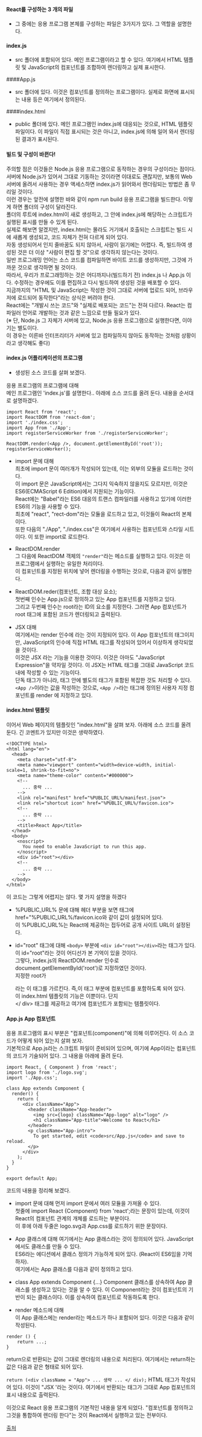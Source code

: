 #### React를 구성하는 3 개의 파일
- 그 중에는 응용 프로그램 본체를 구성하는 파일은 3가지가 있다. 그 역할을 설명한다.

#### index.js
- src 폴더에 포함되어 있다. 메인 프로그램이라고 할 수 있다. 여기에서 HTML 템플릿 및 JavaScript의 컴포넌트를 조합하여 렌더링하고 실제 표시한다.

####App.js
- src 폴더에 있다. 이것은 컴포넌트를 정의하는 프로그램이다. 실제로 화면에 표시되는 내용 등은 여기에서 정의된다.

####index.html
- public 폴더에 있다. 메인 프로그램인 index.js에 대응되는 것으로, HTML 템플릿 파일이다. 이 파일이 직접 표시되는 것은 아니고, index.js에 의해 일어 와서 렌더링된 결과가 표시된다.

#### 빌드 및 구성이 바뀐다!
주의할 점은 이것들은 Node.js 응용 프로그램으로 동작하는 경우의 구성이라는 점이다.        
서버에 Node.js가 있어서 그대로 기동하는 것이라면 이대로도 괜찮지만, 보통의 Web 서버에 올려서 사용하는 경우 액세스하면 index.js가 읽어와서 렌더링되는 방법은 좀 무리일 것이다.      
이런 경우는 앞전에 설명한 바와 같이 npm run build 응용 프로그램을 빌드한다. 이렇게 하면 폴더의 구성이 달라진다.     
폴더의 루트에 index.html이 새로 생성하고, 그 안에 index.js에 해당하는 스크립트가 실행된 표시를 만들 수 있게 된다.     
실제로 해보면 알겠지만, index.html는 몰라도 거기에서 호출되는 스크립트는 빌드 시에 새롭게 생성되고, 코드 자체가 전혀 다르게 되어 있다.       
자동 생성되어서 인지 줄바꿈도 되지 않아서, 사람이 읽기에는 어렵다. 즉, 빌드하여 생성된 것은 더 이상 "사람이 편집 할 것"으로 생각하지 않는다는 것이다.      
일반 프로그래밍 언어는 소스 코드를 컴파일하면 바이트 코드를 생성하지만, 그것에 가까운 것으로 생각하면 될 것이다.     
따라서, 우리가 프로그래밍하는 것은 어디까지나(빌드하기 전) index.js 나 App.js 이다. 수정하는 경우에도 이를 편집하고 다시 빌드하여 생성된 것을 배포할 수 있다.    
지금까지의 "HTML 및 JavaScript는 작성한 것이 그대로 서버에 업로드 되어, 브라우저에 로드되어 동작한다"라는 상식은 버려야 한다.     
React에는 "개발시 쓰는 코드"와 "실제로 배포되는 코드"는 전혀 다르다. React는 컴파일러 언어로 개발하는 것과 같은 느낌으로 만들 필요가 있다.    
(※ 단, Node.js 그 자체가 서버에 있고, Node.js 응용 프로그램으로 실행한다면, 이야기는 별도이다.    
이 경우는 이른바 인터프리터가 서버에 있고 컴파일하지 않아도 동작하는 것처럼 상황이라고 생각해도 좋다)    


#### index.js 어플리케이션의 프로그램
- 생성된 소스 코드를 살펴 보겠다.

응용 프로그램의 프로그램에 대해    
메인 프로그램인 'index.js'를 설명한다.. 아래에 소스 코드를 올려 둔다. 내용을 순서대로 설명하겠다.    
```
import React from 'react';
import ReactDOM from 'react-dom';
import './index.css';
import App from './App';
import registerServiceWorker from './registerServiceWorker';

ReactDOM.render(<App />, document.getElementById('root'));
registerServiceWorker();
```
- import 문에 대해     
최초에 import 문이 여러개가 작성되어 있는데, 이는 외부의 모듈을 로드하는 것이다.    
이 import 문은 JavaScript에서는 그다지 익숙하지 않을지도 모르지만, 이것은 ES6(ECMAScript 6 Edition)에서 지원되는 기능이다.      
React에는 "Babel"라는 ES6 대응의 트랜스 컴파일러를 사용하고 있기에 이러한 ES6의 기능을 사용할 수 있다.   
최초에 "react", "rect-dom"라는 모듈을 로드하고 있고, 이것들이 React의 본체이다.       
또한 다음의 "./App", "./index.css"은 여기에서 사용하는 컴포넌트와 스타일 시트이다. 이 또한 import로 로드한다.    

- ReactDOM.render    
그 다음에 ReactDOM 객체의 `"render"`라는 메소드를 실행하고 있다. 이것은 이 프로그램에서 실행하는 유일한 처리이다.      
이 컴포넌트를 지정된 위치에 넣어 렌더링을 수행하는 것으로, 다음과 같이 실행한다.
    
- ReactDOM.reder(컴포넌트, 조합 대상 요소);      
첫번째 인수는 App.js으로 정의하고 있는 App 컴포넌트를 지정하고 있다.     
그리고 두번째 인수는 root라는 ID의 요소를 지정한다. 그러면 App 컴포넌트가 root 태그에 포함된 코드가 렌더링되고 출력된다.    
     
- JSX 대해   
여기에서는 render 인수에 <App />라는 것이 지정되어 있다. 이 App 컴포넌트의 태그이지만, JavaScript의 인수에 직접 HTML 태그를 작성되어 있어서 이상하게 생각되었을 것이다.    
이것은 JSX 라는 기능을 이용한 것이다. 이것은 아마도 "JavaScript Expression"을 약자일 것이다. 이 JSX는 HTML 태그를 그대로 JavaScript 코드 내에 작성할 수 있는 기능이다.    
단독 태그가 아니라, 태그 안에 별도의 태그가 포함된 복잡한 것도 처리할 수 있다.     
`<App />`이라는 값을 작성하는 것으로, `<App />`라는 태그에 정의된 사용자 지정 컴포넌트를 render 에 지정하고 있다.    





#### index.html 탬플릿
이어서 Web 페이지의 템플릿인 "index.html"을 살펴 보자. 아래에 소스 코드를 올려 둔다. 긴 코멘트가 있지만 이것은 생략하였다.
```
<!DOCTYPE html>
<html lang="en">
  <head>
    <meta charset="utf-8">
    <meta name="viewport" content="width=device-width, initial-scale=1, shrink-to-fit=no">
    <meta name="theme-color" content="#000000">
    <!--
      ... 중략 ...
    -->
    <link rel="manifest" href="%PUBLIC_URL%/manifest.json">
    <link rel="shortcut icon" href="%PUBLIC_URL%/favicon.ico">
    <!--
      ... 중략 ...
    -->
    <title>React App</title>
  </head>
  <body>
    <noscript>
      You need to enable JavaScript to run this app.
    </noscript>
    <div id="root"></div>
    <!--
      ... 중략 ...
    -->
  </body>
</html>
```
이 코드는 그렇게 어렵지는 않다. 몇 가지 설명을 하겠다

- %PUBLIC_URL% 문에 대해
헤더 부분을 보면 <link> 태그에 href="%PUBLIC_URL%/favicon.ico와 같이 값이 설정되어 있다.      
이 %PUBLIC_URL%는 React에 제공하는 접두어로 공개 사이트 URL이 설정된다.     

- id="root" 태그에 대해
`<body>` 부분에 `<div id="root"></div>`라는 태그가 있다. 이 id="root"라는 것이 어디선가 본 기억이 있을 것이다.   
그렇다, index.js의 ReactDOM.render 인수로 document.getElementById('root')로 지정하였던 것이다.     
지정한 root가 <div id="root"></div>라는 이 태그를 가르킨다. 즉,이 태그 부분에 <App /> 컴포넌트를 포함하도록 되어 있다.    
이 index.html 템플릿의 기능은 이뿐이다. 단지 <div id="root"></ div> 태그를 제공하고 여기에 컴포넌트가 포함되는 템플릿이다.     


#### App.js App 컴포넌트
응용 프로그램의 표시 부분은 "컴포넌트(component)"에 의해 이루어진다. 이 소스 코드가 어떻게 되어 있는지 살펴 보자.     
기본적으로 App.js라는 스크립트 파일이 준비되어 있으며, 여기에 App이라는 컴포넌트의 코드가 기술되어 있다. 그 내용을 아래에 올려 둔다.    
```
import React, { Component } from 'react';
import logo from './logo.svg';
import './App.css';

class App extends Component {
  render() {
    return (
      <div className="App">
        <header className="App-header">
          <img src={logo} className="App-logo" alt="logo" />
          <h1 className="App-title">Welcome to React</h1>
        </header>
        <p className="App-intro">
          To get started, edit <code>src/App.js</code> and save to reload.
        </p>
      </div>
    );
  }
}

export default App;
```
코드의 내용을 정리해 보겠다.

- import 문에 대해
먼저 import 문에서 여러 모듈을 가져올 수 있다.     
첫줄에 import React {Component} from 'react';라는 문장이 있는데, 이것이 React의 컴포넌트 관계의 개체를 로드하는 부분이다.    
이 후에 아래 두줄은 logo.svg과 App.css를 로드하기 위한 문장이다.    

- App 클래스에 대해
여기에서는 App 클래스라는 것이 정의되어 있다. JavaScript에서도 클래스를 만들 수 있다.    
ES6라는 에디션에서 클래스 정의가 가능하게 되어 있다. (React이 ES6임을 기억하자).     
여기에서는 App 클래스를 다음과 같이 정의하고 있다.    

- class App extends Component {...}
Component 클래스를 상속하여 App 클래스를 생성하고 있다는 것을 알 수 있다. 이 Component라는 것이 컴포넌트의 기반이 되는 클래스이다. 이를 상속하여 컴포넌트로 작동하도록 한다.     

- render 메소드에 대해     
이 App 클래스에는 render라는 메소드가 하나 포함되어 있다. 이것은 다음과 같이 작성된다.     
```
render () {
    return ...;
}
```
return으로 반환되는 값이 그대로 렌더링의 내용으로 처리된다. 여기에서는 return하는 값은 다음과 같은 형태로 되어 있다.

`return (<div className = "App"> ... 생략 ... </ div);`
HTML 태그가 작성되어 있다. 이것이 "JSX '라는 것이다. 여기에서 반환되는 태그가 그대로 App 컴포넌트의 표시 내용으로 출력된다.     

 
이것으로 React 응용 프로그램의 기본적인 내용을 알게 되었다. "컴포넌트를 정의하고 그것을 통합하여 렌더링 한다"는 것이 React에서 실행하고 있는 전부이다.



[출처](https://araikuma.tistory.com/486)
